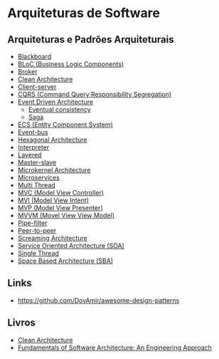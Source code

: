 # Arquiteturas de Software

## Arquiteturas e Padrões Arquiteturais
- [Blackboard](https://towardsdatascience.com/10-common-software-architectural-patterns-in-a-nutshell-a0b47a1e9013)
- [BLoC (Business Logic Components)](https://www.didierboelens.com/2018/08/reactive-programming-streams-bloc/)
- [Broker](http://www.dossier-andreas.net/software_architecture/broker.html)
- [Clean Architecture](https://blog.cleancoder.com/uncle-bob/2012/08/13/the-clean-architecture.html)
- [Client-server](https://levelup.gitconnected.com/software-architecture-the-important-architectural-patterns-you-need-to-know-a1f5ea7e4e3d)
- [CQRS (Command Query Responsibility Segregation)](https://microservices.io/patterns/data/cqrs.html)
- [Event Driven Architecture](https://microservices.io/patterns/data/event-driven-architecture.html)
  - [Eventual consistency](https://en.wikipedia.org/wiki/Eventual_consistency)
  - [Saga](https://microservices.io/patterns/data/saga.html)
- [ECS (Entity Component System)](https://pt.wikipedia.org/wiki/Entity-component-system)
- [Event-bus](https://towardsdatascience.com/10-common-software-architectural-patterns-in-a-nutshell-a0b47a1e9013)
- [Hexagonal Architecture](https://en.wikipedia.org/wiki/Hexagonal_architecture_(software))
- [Interpreter](https://towardsdatascience.com/10-common-software-architectural-patterns-in-a-nutshell-a0b47a1e9013)
- [Layered](https://towardsdatascience.com/10-common-software-architectural-patterns-in-a-nutshell-a0b47a1e9013)
- [Master-slave](https://towardsdatascience.com/10-common-software-architectural-patterns-in-a-nutshell-a0b47a1e9013)
- [Microkernel Architecture](https://priyalwalpita.medium.com/software-architecture-patterns-microkernel-architecture-97cee200264e)
- [Microservices](https://levelup.gitconnected.com/software-architecture-the-important-architectural-patterns-you-need-to-know-a1f5ea7e4e3d)
- [Multi Thread](https://en.wikipedia.org/wiki/Multithreading_(computer_architecture)#:~:text=In%20computer%20architecture%2C%20multithreading%20is,This%20approach%20differs%20from%20multiprocessing.)
- [MVC (Model View Controller)](https://pt.wikipedia.org/wiki/MVC)
- [MVI (Model View Intent)](https://fueled.com/blog/what-is-mvi-model-view-intent/)
- [MVP (Model View Presenter)](https://pt.wikipedia.org/wiki/Model-view-presenter)
- [MVVM (Movel View View Model)](https://en.wikipedia.org/wiki/Model%E2%80%93view%E2%80%93viewmodel)
- [Pipe-filter](https://levelup.gitconnected.com/software-architecture-the-important-architectural-patterns-you-need-to-know-a1f5ea7e4e3d)
- [Peer-to-peer](https://towardsdatascience.com/10-common-software-architectural-patterns-in-a-nutshell-a0b47a1e9013)
- [Screaming Architecture](https://blog.cleancoder.com/uncle-bob/2011/09/30/Screaming-Architecture.html)
- [Service Oriented Architecture (SOA)](https://medium.com/@SoftwareDevelopmentCommunity/what-is-service-oriented-architecture-fa894d11a7ec#:~:text=Service%2DOriented%20Architecture%20(SOA),of%20vendors%20and%20other%20technologies.)
- [Single Thread](https://en.wikipedia.org/wiki/Thread_(computing))
- [Space Based Architecture (SBA)](https://en.wikipedia.org/wiki/Space-based_architecture#:~:text=Space%2Dbased%20architecture%20(SBA),using%20the%20tuple%20space%20paradigm.)

## Links
- https://github.com/DovAmir/awesome-design-patterns

## Livros
- [Clean Architecture](https://www.amazon.com.br/Arquitetura-Limpa-artes%C3%A3o-estrutura-software-ebook/dp/B085PP6Y8P/ref=asc_df_B085PP6Y8P/?tag=googleshopp00-20&linkCode=df0&hvadid=426564911966&hvpos=&hvnetw=g&hvrand=11450558934850062724&hvpone=&hvptwo=&hvqmt=&hvdev=c&hvdvcmdl=&hvlocint=&hvlocphy=1001751&hvtargid=pla-893564488271&psc=1)
- [Fundamentals of Software Architecture: An Engineering Approach](https://www.amazon.com.br/Fundamentals-Software-Architecture-Neal-Ford/dp/1492043451/ref=asc_df_1492043451/?tag=googleshopp00-20&linkCode=df0&hvadid=379795170134&hvpos=&hvnetw=g&hvrand=246121054958374246&hvpone=&hvptwo=&hvqmt=&hvdev=c&hvdvcmdl=&hvlocint=&hvlocphy=1001751&hvtargid=pla-751683725274&psc=1)
